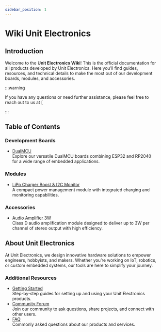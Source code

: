 ```yaml
---
sidebar_position: 1
---
```


# Wiki Unit Electronics

## Introduction

Welcome to the **Unit Electronics Wiki**! This is the official documentation for all products developed by Unit Electronics. Here you’ll find guides, resources, and technical details to make the most out of our development boards, modules, and accessories.

:::warning

If you have any questions or need further assistance, please feel free to reach out to us at [

:::

## Table of Contents

### Development Boards
- [DualMCU](/docs/Development_boards/DualMCU)  
  Explore our versatile DualMCU boards combining ESP32 and RP2040 for a wide range of embedded applications.



### Modules
- [LiPo Charger Boost & I2C Monitor](/docs/Modules/lipo_module)  
  A compact power management module with integrated charging and monitoring capabilities.



### Accessories
- [Audio Amplifier 3W](/docs/Accessories/ampli)  
  Class D audio amplification module designed to deliver up to 3W per channel of stereo output with high efficiency. 


## About Unit Electronics

At Unit Electronics, we design innovative hardware solutions to empower engineers, hobbyists, and makers. Whether you’re working on IoT, robotics, or custom embedded systems, our tools are here to simplify your journey.


### Additional Resources
- [Getting Started](/docs/intro)  
  Step-by-step guides for setting up and using your Unit Electronics products.
- [Community Forum](https://forum.unitelectronics.com)  
  Join our community to ask questions, share projects, and connect with other users.
- [FAQ](/docs/FAQ)  
  Commonly asked questions about our products and services.

